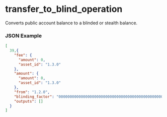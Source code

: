 # transfer_to_blind_operation

Converts public account balance to a blinded or stealth balance.

### JSON Example

```json
[
  39,{
    "fee": {
      "amount": 0,
      "asset_id": "1.3.0"
    },
    "amount": {
      "amount": 0,
      "asset_id": "1.3.0"
    },
    "from": "1.2.0",
    "blinding_factor": "0000000000000000000000000000000000000000000000000000000000000000",
    "outputs": []
  }
]
```